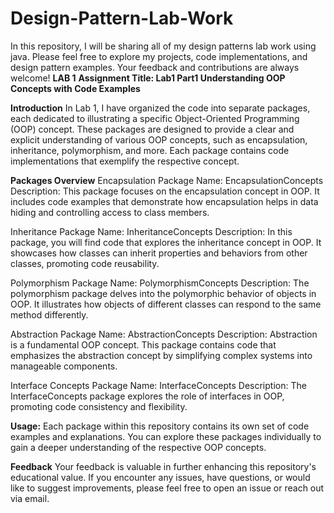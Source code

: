 # Design-Pattern-Lab-Work
In this repository, I will be sharing all of my  design patterns lab work using java. Please feel free to explore my projects, code implementations, and design pattern examples. Your feedback and contributions are always welcome!
**LAB 1**
**Assignment Title: Lab1 Part1 Understanding OOP Concepts with Code Examples**

**Introduction**
In Lab 1, I have organized the code into separate packages, each dedicated to illustrating a specific Object-Oriented Programming (OOP) concept. These packages are designed to provide a clear 
and explicit understanding of various OOP concepts, such as encapsulation, inheritance, polymorphism, and more. Each package contains code implementations that exemplify the respective concept.

**Packages Overview**
Encapsulation
Package Name: EncapsulationConcepts
Description: This package focuses on the encapsulation concept in OOP. It includes code examples that demonstrate how encapsulation helps in data hiding and controlling access to class members.

Inheritance
Package Name: InheritanceConcepts
Description: In this package, you will find code that explores the inheritance concept in OOP. It showcases how classes can inherit properties and behaviors from other classes, promoting code reusability.

Polymorphism
Package Name: PolymorphismConcepts
Description: The polymorphism package delves into the polymorphic behavior of objects in OOP. It illustrates how objects of different classes can respond to the same method differently.

Abstraction
Package Name: AbstractionConcepts
Description: Abstraction is a fundamental OOP concept. This package contains code that emphasizes the abstraction concept by simplifying complex systems into manageable components.

Interface Concepts
Package Name: InterfaceConcepts
Description: The InterfaceConcepts package explores the role of interfaces in OOP, promoting code consistency and flexibility.

**Usage:**
Each package within this repository contains its own set of code examples and explanations. You can explore these packages individually to gain a deeper understanding of the respective OOP concepts.

**Feedback**
Your feedback is valuable in further enhancing this repository's educational value. If you encounter any issues, have questions, or would like to suggest improvements, please feel free to open an issue or reach out via email.

